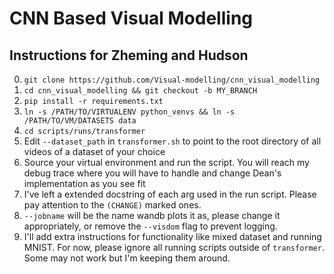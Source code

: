 # CNN Based Visual Modelling

## Instructions for Zheming and Hudson
0. `git clone https://github.com/Visual-modelling/cnn_visual_modelling`
1. `cd cnn_visual_modelling && git checkout -b MY_BRANCH` 
2. `pip install -r requirements.txt`
3. `ln -s /PATH/TO/VIRTUALENV python_venvs && ln -s /PATH/TO/VM/DATASETS data`
4. `cd scripts/runs/transformer`
5. Edit `--dataset_path` in `transformer.sh` to point to the root directory of all videos of a dataset of your choice
6. Source your virtual environment and run the script. You will reach my debug trace where you will have to handle and change Dean's implementation as you see fit
7. I've left a extended docstring of each arg used in the run script. Please pay attention to the `(CHANGE)` marked ones.
8. `--jobname` will be the name wandb plots it as, please change it appropriately, or remove the `--visdom` flag to prevent logging.
9. I'll add extra instructions for functionality like mixed dataset and running MNIST. For now, please ignore all running scripts outside of `transformer`. Some may not work but I'm keeping them around.
